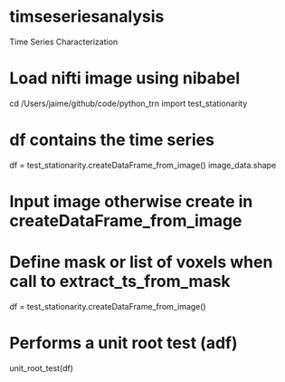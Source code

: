 # timseseriesanalysis
Time Series Characterization
# Load nifti image using nibabel
cd /Users/jaime/github/code/python_trn
import test_stationarity
# df contains the time series 
df = test_stationarity.createDataFrame_from_image()
image_data.shape
# Input image otherwise create in createDataFrame_from_image
# Define mask or list of voxels when call to extract_ts_from_mask
df = test_stationarity.createDataFrame_from_image()
# Performs a unit root test (adf)
unit_root_test(df)
